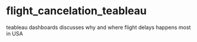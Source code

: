 # flight_cancelation_teableau
teableau dashboards discusses why and where flight delays happens most in USA
